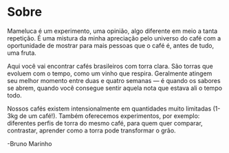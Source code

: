 # Sobre

Mameluca é um experimento, uma opinião, algo diferente em meio a tanta repetição. É uma mistura da minha apreciação pelo universo do café com a oportunidade de mostrar para mais pessoas que o café é, antes de tudo, uma fruta.

Aqui você vai encontrar cafés brasileiros com torra clara. São torras que evoluem com o tempo, como um vinho que respira. Geralmente atingem seu melhor momento entre duas e quatro semanas — é quando os sabores se abrem, quando você consegue sentir aquela nota que estava ali o tempo todo.

Nossos cafés existem intensionalmente em quantidades muito limitadas (1-3kg de um café!). Também oferecemos experimentos, por exemplo: diferentes perfis de torra do mesmo café, para quem quer comparar, contrastar, aprender como a torra pode transformar o grão.


-Bruno Marinho